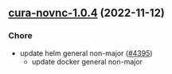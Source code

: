 

## [cura-novnc-1.0.4](https://github.com/truecharts/charts/compare/cura-novnc-1.0.3...cura-novnc-1.0.4) (2022-11-12)

### Chore

- update helm general non-major ([#4395](https://github.com/truecharts/charts/issues/4395))
  - update docker general non-major
  
  